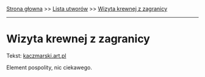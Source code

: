 [Strona głowna](../index.md) >> [Lista utworów](../list.md) >> [Wizyta krewnej z zagranicy](641.md)

---

# Wizyta krewnej z zagranicy

Tekst: [kaczmarski.art.pl](https://www.kaczmarski.art.pl/tworczosc/wiersze/wizyta-krewnej-z-zagranicy/)

Element pospolity, nic ciekawego.
